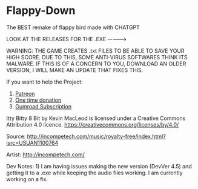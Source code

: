 # Flappy-Down
The BEST remake of flappy bird made with CHATGPT

LOOK AT THE RELEASES FOR THE .EXE ----->

WARNING: THE GAME CREATES .txt FILES TO BE ABLE TO SAVE YOUR HIGH SCORE. DUE TO THIS, SOME ANTI-VIRUS SOFTWARES THINK ITS MALWARE. IF THIS IS OF A CONCERN TO YOU, DOWNLOAD AN OLDER VERSION, I WILL MAKE AN UPDATE THAT FIXES THIS.


If you want to help the Project:

1) [Patreon](https://patreon.com/cup0teadevelopment?utm_medium=clipboard_copy&utm_source=copyLink&utm_campaign=creatorshare_creator&utm_content=join_link)
2) [One time donation](https://cup0tea.gumroad.com/l/1timedono)
3) [Gumroad Subscription](https://cup0tea.gumroad.com/l/subscriptiondonation)


Itty Bitty 8 Bit by Kevin MacLeod is licensed under a Creative Commons Attribution 4.0 licence. https://creativecommons.org/licenses/by/4.0/

Source: http://incompetech.com/music/royalty-free/index.html?isrc=USUAN1100764

Artist: http://incompetech.com/

Dev Notes:
    1) I am having issues making the new version (DevVer 4.5) and getting it to a .exe while keeping the audio files working. I am currently working on a fix.

